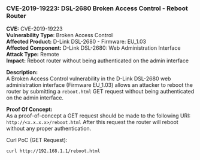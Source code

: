 ### CVE-2019-19223:  DSL-2680 Broken Access Control - Reboot Router
**CVE:** CVE-2019-19223    
**Vulnerability Type**: Broken Access Control     
**Affected Product:** D-Link DSL-2680 - Firmware: EU_1.03    
**Affected Component:** D-Link DSL-2680: Web Administration Interface    
**Attack Type:** Remote    
**Impact:** Reboot router without being authenticated on the admin interface    

**Description:**    
A Broken Access Control vulnerability in the D-Link DSL-2680 web administration interface (Firmware EU_1.03)
allows an attacker to reboot the router by submitting a `reboot.html` GET request without being authenticated 
on the admin interface.

**Proof Of Concept:**    
As a proof-of-concept a GET request should be made to the following URI: `http://<x.x.x.x>/reboot.html`
After this request the router will reboot without any proper authentication.    

Curl PoC (GET Request):
```
curl http://192.168.1.1/reboot.html
```
